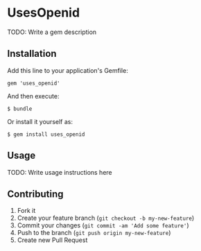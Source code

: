 # UsesOpenid

TODO: Write a gem description

## Installation

Add this line to your application's Gemfile:

    gem 'uses_openid'

And then execute:

    $ bundle

Or install it yourself as:

    $ gem install uses_openid

## Usage

TODO: Write usage instructions here

## Contributing

1. Fork it
2. Create your feature branch (`git checkout -b my-new-feature`)
3. Commit your changes (`git commit -am 'Add some feature'`)
4. Push to the branch (`git push origin my-new-feature`)
5. Create new Pull Request
